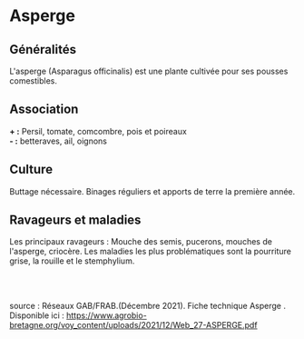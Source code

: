 # Asperge

## Généralités  

L'asperge (Asparagus officinalis) est une plante cultivée pour ses pousses comestibles.

## Association  

**+ :** Persil, tomate, comcombre, pois et poireaux  
**- :** betteraves, ail, oignons

## Culture  

Buttage nécessaire. Binages réguliers et apports de terre la première année.

## Ravageurs et maladies  

Les principaux ravageurs : Mouche des semis, pucerons, mouches de l'asperge, criocère.
Les maladies les plus problématiques sont la pourriture grise, la rouille et le stemphylium.
  
<br>  
<br>
      
source : Réseaux GAB/FRAB.(Décembre 2021). Fiche technique Asperge . Disponible ici : https://www.agrobio-bretagne.org/voy_content/uploads/2021/12/Web_27-ASPERGE.pdf



